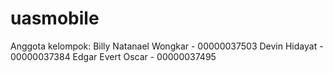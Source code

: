 # uasmobile

Anggota kelompok: 
Billy Natanael Wongkar - 00000037503
Devin Hidayat - 00000037384
Edgar Evert Oscar - 00000037495
